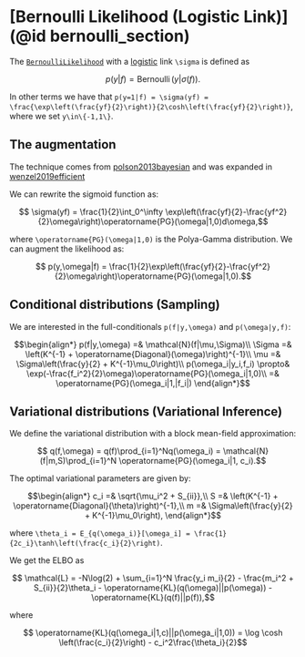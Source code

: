 # [Bernoulli Likelihood (Logistic Link)](@id bernoulli_section)

The [`BernoulliLikelihood`](https://juliagaussianprocesses.github.io/GPLikelihoods.jl/dev/#GPLikelihoods.BernoulliLikelihood) with a [logistic](https://en.wikipedia.org/wiki/Logistic_function) link ``\sigma`` is defined as

```math
    p(y|f) = \operatorname{Bernoulli}(y|\sigma(f)).
```

In other terms we have that ``p(y=1|f) = \sigma(yf) = \frac{\exp\left(\frac{yf}{2}\right)}{2\cosh\left(\frac{yf}{2}\right)}``,
where we set ``y\in\{-1,1\}``.

## The augmentation

The technique comes from [polson2013bayesian](@cite) and was expanded in [wenzel2019efficient](@cite)

We can rewrite the sigmoid function as:

```math
    \sigma(yf) = \frac{1}{2}\int_0^\infty \exp\left(\frac{yf}{2}-\frac{yf^2}{2}\omega\right)\operatorname{PG}(\omega|1,0)d\omega,
```

where ``\operatorname{PG}(\omega|1,0)`` is the Polya-Gamma distribution.
We can augment the likelihood as:

```math
    p(y,\omega|f) = \frac{1}{2}\exp\left(\frac{yf}{2}-\frac{yf^2}{2}\omega\right)\operatorname{PG}(\omega|1,0).
```

## Conditional distributions (Sampling)

We are interested in the full-conditionals ``p(f|y,\omega)`` and ``p(\omega|y,f)``:

```math
\begin{align*}
    p(f|y,\omega) =& \mathcal{N}(f|\mu,\Sigma)\\
    \Sigma =& \left(K^{-1} + \operatorname{Diagonal}(\omega)\right)^{-1}\\
    \mu =& \Sigma\left(\frac{y}{2} + K^{-1}\mu_0\right)\\
    p(\omega_i|y_i,f_i) \propto& \exp(-\frac{f_i^2}{2}\omega)\operatorname{PG}(\omega_i|1,0)\\
    =& \operatorname{PG}(\omega_i|1,|f_i|)
\end{align*}
```

## Variational distributions (Variational Inference)

We define the variational distribution with a block mean-field approximation:

```math
    q(f,\omega) = q(f)\prod_{i=1}^Nq(\omega_i) = \mathcal{N}(f|m,S)\prod_{i=1}^N \operatorname{PG}(\omega_i|1, c_i).
```

The optimal variational parameters are given by:

```math
\begin{align*}
    c_i =& \sqrt{\mu_i^2 + S_{ii}},\\
    S =& \left(K^{-1} + \operatorname{Diagonal}(\theta)\right)^{-1},\\
    m =& \Sigma\left(\frac{y}{2} + K^{-1}\mu_0\right),
\end{align*}
```

where ``\theta_i = E_{q(\omega_i)}[\omega_i] = \frac{1}{2c_i}\tanh\left(\frac{c_i}{2}\right)``.

We get the ELBO as

```math
    \mathcal{L} = -N\log(2) + \sum_{i=1}^N \frac{y_i m_i}{2} - \frac{m_i^2 + S_{ii}}{2}\theta_i - \operatorname{KL}(q(\omega)||p(\omega)) - \operatorname{KL}(q(f)||p(f)),
```

where

```math
    \operatorname{KL}(q(\omega_i|1,c)||p(\omega_i|1,0)) = \log \cosh \left(\frac{c_i}{2}\right) - c_i^2\frac{\theta_i}{2}
```
